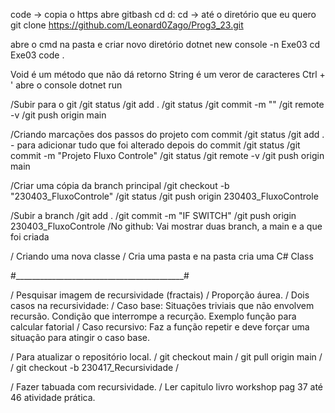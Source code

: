 code -> copia o https
abre gitbash
cd d:
cd -> até o diretório que eu quero
git clone https://github.com/Leonard0Zago/Prog3_23.git


abre o cmd na pasta e criar novo diretório
dotnet new console -n Exe03
cd Exe03
code .


Void é um método que não dá retorno
String é um veror de caracteres
Ctrl + ' abre o console
dotnet run


/Subir para o git 
/git status 
/git add . 
/git status 
/git commit -m "" 
/git remote -v 
/git push origin main

/Criando marcações dos passos do projeto com commit 
/git status 
/git add . - para adicionar tudo que foi alterado depois do commit 
/git status 
/git commit -m "Projeto Fluxo Controle" 
/git status 
/git remote -v 
/git push origin main 


/Criar uma cópia da branch principal 
/git checkout -b "230403_FluxoControle" 
/git status 
/git push origin 230403_FluxoControle 


/Subir a branch
/git add .
/git commit -m "IF SWITCH"
/git push origin 230403_FluxoControle
/No github: Vai mostrar duas branch, a main e a que foi criada

/ Criando uma nova classe
/ Cria uma pasta e na pasta cria uma C# Class

#__________________________________________#

/ Pesquisar imagem de recursividade (fractais)
/ Proporção áurea.
/ Dois casos na recursividade:
/ Caso base: Situações triviais que não envolvem recursão. Condição que interrompe a recurção. Exemplo função para calcular fatorial
/ Caso recursivo: Faz a função repetir e deve forçar uma situação para atingir o caso base.


/ Para atualizar o repositório local.
/ git checkout main
/ git pull origin main 
/ 
/ git checkout -b 230417_Recursividade
/ 


/ Fazer tabuada com recursividade.
/ Ler capitulo livro workshop pag 37 até 46 atividade prática.
